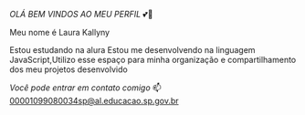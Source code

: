 *OLÁ* *BEM* *VINDOS* *AO* *MEU* *PERFIL* 💕💋

Meu nome é Laura Kallyny

Estou estudando na alura Estou me desenvolvendo na linguagem JavaScript,Utilizo esse espaço para minha organização e compartilhamento dos meu projetos desenvolvido

*Você* *pode* *entrar* *em* *contato* *comigo* 📫
00001099080034sp@al.educacao.sp.gov.br
